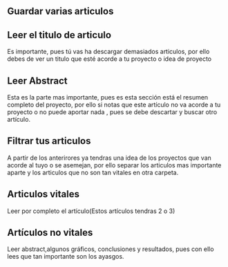 ## Guardar varias articulos
## Leer el titulo de articulo
Es importante, pues tú vas ha descargar demasiados articulos, por ello debes de ver un titulo que 
esté acorde a tu proyecto o idea de proyecto
## Leer Abstract
Esta es la parte mas importante, pues es esta sección está el resumen completo del proyecto, por ello si notas que este artículo no va acorde a tu proyecto o no puede aportar nada
, pues se debe descartar y buscar otro artículo.
## Filtrar tus articulos
A partir de los anterirores ya tendras una idea de los proyectos que van acorde al tuyo o se asemejan, por ello separar los articulos mas importante aparte y los articulos que 
no son tan vitales en otra carpeta.
## Articulos vitales
Leer por completo el artículo(Estos artículos tendras 2 o 3)
## Artículos no vitales
Leer abstract,algunos gráficos, conclusiones y resultados, pues con ello lees que tan importante son los ayasgos.


